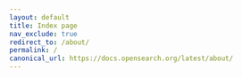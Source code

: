 ```yaml
---
layout: default
title: Index page
nav_exclude: true
redirect_to: /about/
permalink: /
canonical_url: https://docs.opensearch.org/latest/about/
---
```


